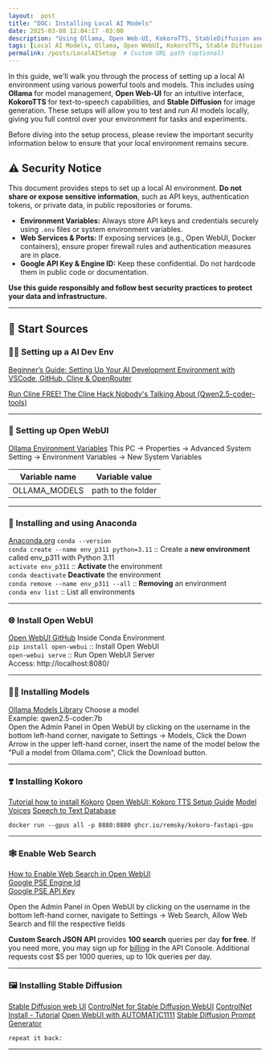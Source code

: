 ```yaml
---
layout:  post
title: "DOC: Installing Local AI Models"
date: 2025-03-08 12:04:17 -03:00
description: "Using Ollama, Open Web-UI, KokoroTTS, StableDiffusion and more models from Ollama to build a local AI environment for tests and tasks."
tags: [Local AI Models, Ollama, Open WebUI, KokoroTTS, Stable Diffusion, Text-to-Speech, Image Generation, Python, Web Search, Docker, Development Guide]
permalink: /posts/LocalAISetup  # Custom URL path (optional)
---
```


In this guide, we'll walk you through the process of setting up a local AI environment using various powerful tools and models. This includes using **Ollama** for model management, **Open Web-UI** for an intuitive interface, **KokoroTTS** for text-to-speech capabilities, and **Stable Diffusion** for image generation. These setups will allow you to test and run AI models locally, giving you full control over your environment for tasks and experiments.

Before diving into the setup process, please review the important security information below to ensure that your local environment remains secure.

## ⚠️ **Security Notice**  
This document provides steps to set up a local AI environment. **Do not share or expose sensitive information**, such as API keys, authentication tokens, or private data, in public repositories or forums.  

- **Environment Variables:** Always store API keys and credentials securely using `.env` files or system environment variables.  
- **Web Services & Ports:** If exposing services (e.g., Open WebUI, Docker containers), ensure proper firewall rules and authentication measures are in place.  
- **Google API Key & Engine ID:** Keep these confidential. Do not hardcode them in public code or documentation.  

**Use this guide responsibly and follow best security practices to protect your data and infrastructure.**


***

## 📂 Start Sources

### 🧑‍💻 Setting up a AI Dev Env
[Beginner’s Guide: Setting Up Your AI Development Environment with VSCode, GitHub, Cline & OpenRouter](https://youtu.be/6zo80iyLkjQ?list=PLI--os-5eUftg2UHFw7NO6R5PfEW9oHxM)

[Run Cline FREE! The Cline Hack Nobody's Talking About (Qwen2.5-coder-tools)](https://youtu.be/RXi0Cz0ibKY?list=PLI--os-5eUftg2UHFw7NO6R5PfEW9oHxM)
***

### 🤖 Setting up Open WebUI
[Ollama Environment Variables](https://www.restack.io/p/ollama-answer-environment-variables-cat-ai)
This PC -> Properties -> Advanced System Setting -> Environment Variables ->  New System Variables

| Variable name  |  Variable value    |
| -------------- | ------------------ |
|OLLAMA_MODELS   | path to the folder |

***
### 🐍 Installing and using Anaconda
[Anaconda.org](https://anaconda.org/)
`conda --version`  
`conda create --name env_p311 python=3.11` :: Create a **new environment** called env_p311 with Python 3.11  
`activate env_p311` :: **Activate** the environment  
`conda deactivate`  **Deactivate** the environment  
`conda remove --name env_p311 --all` :: **Removing** an environment  
`conda env list` :: List all environments  

***
### 🌐 Install Open WebUI
[Open WebUI GitHub](https://github.com/open-webui/open-webui)
Inside Conda Environment  
`pip install open-webui` :: Install Open WebUI  
`open-webui serve` :: Run Open WebUI Server  
Access: http://localhost:8080/  

***
### 👩‍🦲 Installing Models
[Ollama Models Library](https://ollama.com/library)
Choose a model  
Example: qwen2.5-coder:7b  
Open the Admin Panel in Open WebUI by clicking on the username in the bottom left-hand corner, navigate to Settings -> Models, Click the Down Arrow in the upper left-hand corner, insert the name of the model below the "Pull a model from Ollama.com", Click the Download button.

___
### ❣️ Installing Kokoro
[Tutorial how to install Kokoro](https://docs.openwebui.com/tutorials/text-to-speech/Kokoro-FastAPI-integration)
[Open WebUI: Kokoro TTS Setup Guide](https://youtu.be/UzpGgC2SmzI)
[Model Voices](https://huggingface.co/hexgrad/Kokoro-82M/blob/main/VOICES.md#british-english)
[Speech to Text Database](https://github.com/ggerganov/whisper.cpp)

`docker run --gpus all -p 8880:8880 ghcr.io/remsky/kokoro-fastapi-gpu`

___
### 🕸️ Enable Web Search 
[How to Enable Web Search in Open WebUI](https://youtu.be/fwscnJu_Md0)  
[Google PSE Engine Id](https://programmablesearchengine.google.com/controlpanel/all)  
[Google PSE API Key](https://developers.google.com/custom-search/v1/introduction)

Open the Admin Panel in Open WebUI by clicking on the username in the bottom left-hand corner, navigate to Settings -> Web Search, Allow Web Search and fill the respective fields

**Custom Search JSON API** provides **100 search** queries per day **for free**. If you need more, you may sign up for [billing](https://cloud.google.com/billing/docs/how-to/manage-billing-account) in the API Console. Additional requests cost $5 per 1000 queries, up to 10k queries per day.

***
### 🖼️ Installing Stable Diffusion
[Stable Diffusion web UI](https://github.com/AUTOMATIC1111/stable-diffusion-webui)
[ControlNet for Stable Diffusion WebUI](https://github.com/Mikubill/sd-webui-controlnet)
[ControlNet Install - Tutorial](https://stable-diffusion-art.com/controlnet/)
[Open WebUI with AUTOMATIC1111](https://docs.openwebui.com/tutorials/images/)
[Stable Diffusion Prompt Generator](https://ollama.com/brxce/stable-diffusion-prompt-generator)

`repeat it back:`

***